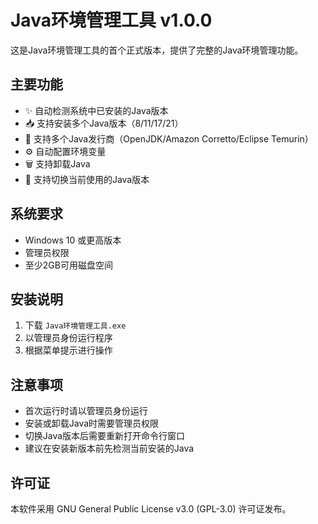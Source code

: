 # Java环境管理工具 v1.0.0

这是Java环境管理工具的首个正式版本，提供了完整的Java环境管理功能。

## 主要功能

- ✨ 自动检测系统中已安装的Java版本
- 📥 支持安装多个Java版本（8/11/17/21）
- 🔄 支持多个Java发行商（OpenJDK/Amazon Corretto/Eclipse Temurin）
- ⚙️ 自动配置环境变量
- 🗑️ 支持卸载Java
- 🔄 支持切换当前使用的Java版本

## 系统要求

- Windows 10 或更高版本
- 管理员权限
- 至少2GB可用磁盘空间

## 安装说明

1. 下载 `Java环境管理工具.exe`
2. 以管理员身份运行程序
3. 根据菜单提示进行操作

## 注意事项

- 首次运行时请以管理员身份运行
- 安装或卸载Java时需要管理员权限
- 切换Java版本后需要重新打开命令行窗口
- 建议在安装新版本前先检测当前安装的Java

## 许可证

本软件采用 GNU General Public License v3.0 (GPL-3.0) 许可证发布。 